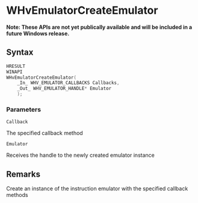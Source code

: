 # WHvEmulatorCreateEmulator
**Note: These APIs are not yet publically available and will be included in a future Windows release.**

## Syntax

```c
HRESULT
WINAPI
WHvEmulatorCreateEmulator(
    _In_ WHV_EMULATOR_CALLBACKS Callbacks,
    _Out_ WHV_EMULATOR_HANDLE* Emulator
    );
```
### Parameters 

`Callback`

The specified callback method

`Emulator`

Receives the handle to the newly created emulator instance

## Remarks
Create an instance of the instruction emulator with the specified callback methods